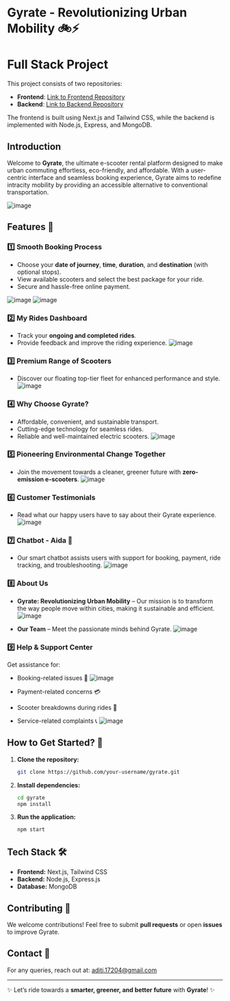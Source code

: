 
# Gyrate - Revolutionizing Urban Mobility 🚲⚡
# Full Stack Project

This project consists of two repositories:

- **Frontend**: [Link to Frontend Repository](https://github.com/siimrann17/gyrate)
- **Backend**: [Link to Backend Repository](https://github.com/PushanAgrawal/Gyrate_Backend)

The frontend is built using Next.js and Tailwind CSS, while the backend is implemented with Node.js, Express, and MongoDB.
## Introduction
Welcome to **Gyrate**, the ultimate e-scooter rental platform designed to make urban commuting effortless, eco-friendly, and affordable. With a user-centric interface and seamless booking experience, Gyrate aims to redefine intracity mobility by providing an accessible alternative to conventional transportation.

![image](https://github.com/user-attachments/assets/c1b92c83-bfa9-445c-b013-1f6a458fa1fe)


## Features 🚀
### 1️⃣ **Smooth Booking Process**
- Choose your **date of journey**, **time**, **duration**, and **destination** (with optional stops).
- View available scooters and select the best package for your ride.
- Secure and hassle-free online payment.

![image](https://github.com/user-attachments/assets/af7572c1-3738-4300-a334-1d8aad38ee62)
![image](https://github.com/user-attachments/assets/72e4b37e-0bca-4a1e-b737-3a5be5b2c1e7)




### 2️⃣ **My Rides Dashboard**
- Track your **ongoing and completed rides**.
- Provide feedback and improve the riding experience.
![image](https://github.com/user-attachments/assets/ba40629c-d3dd-4434-b6da-3315d1f04b47)


### 3️⃣ **Premium Range of Scooters**
- Discover our floating top-tier fleet for enhanced performance and style.
![image](https://github.com/user-attachments/assets/8e7fe06a-7db2-4721-a7dc-c06baf67f846)


### 4️⃣ **Why Choose Gyrate?**
- Affordable, convenient, and sustainable transport.
- Cutting-edge technology for seamless rides.
- Reliable and well-maintained electric scooters.
![image](https://github.com/user-attachments/assets/5f5a7e8d-ff56-4d59-b234-9a5a7c20f422)


### 5️⃣ **Pioneering Environmental Change Together**
- Join the movement towards a cleaner, greener future with **zero-emission e-scooters**.
![image](https://github.com/user-attachments/assets/39b47993-c3f5-40f8-9793-9903d0eaf39a)


### 6️⃣ **Customer Testimonials**
- Read what our happy users have to say about their Gyrate experience.
![image](https://github.com/user-attachments/assets/65987e4c-2892-4317-9c25-fd26384a4570)


### 7️⃣ **Chatbot - Aida 🤖**
- Our smart chatbot assists users with  support for booking, payment, ride tracking, and troubleshooting.
![image](https://github.com/user-attachments/assets/14cf339b-476b-4c8a-94c3-d3175dda5959)


### 8️⃣ **About Us**
- **Gyrate: Revolutionizing Urban Mobility** – Our mission is to transform the way people move within cities, making it sustainable and efficient.
![image](https://github.com/user-attachments/assets/7411c938-2708-4fd4-ae4b-8d74f631fc47)

- **Our Team** – Meet the passionate minds behind Gyrate.
![image](https://github.com/user-attachments/assets/98b8b6be-3509-4f68-a033-2cf875a058e4)



### 9️⃣ **Help & Support Center**
Get assistance for:
- Booking-related issues 📅
![image](https://github.com/user-attachments/assets/6c58176e-6d94-43cd-8666-9c9152491ab8)

- Payment-related concerns 💳
- Scooter breakdowns during rides 🛴
- Service-related complaints 📞
![image](https://github.com/user-attachments/assets/409c170c-78f6-43ea-bbf3-8a8db10f9ae6)

## How to Get Started? 🏁
1. **Clone the repository:**
   ```sh
   git clone https://github.com/your-username/gyrate.git
   ```
2. **Install dependencies:**
   ```sh
   cd gyrate
   npm install
   ```
3. **Run the application:**
   ```sh
   npm start
   ```

## Tech Stack 🛠️
- **Frontend:** Next.js, Tailwind CSS
- **Backend:** Node.js, Express.js
- **Database:** MongoDB

## Contributing 🤝
We welcome contributions! Feel free to submit **pull requests** or open **issues** to improve Gyrate.


## Contact  📧
For any queries, reach out at: [aditi.17204@gmail.com](aditi.17204@gmail.com)

---
✨ Let’s ride towards a **smarter, greener, and better future** with **Gyrate**! ✨


